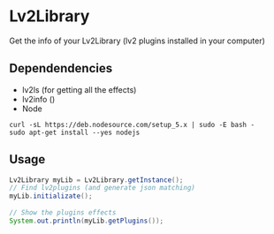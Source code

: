# Lv2Library 

Get the info of your Lv2Library (lv2 plugins installed in your computer)

## Dependendencies 

* lv2ls (for getting all the effects)
* lv2info ()
* Node

```
curl -sL https://deb.nodesource.com/setup_5.x | sudo -E bash -
sudo apt-get install --yes nodejs
```

## Usage

```java
Lv2Library myLib = Lv2Library.getInstance();
// Find lv2plugins (and generate json matching)
myLib.initializate();
		
// Show the plugins effects
System.out.println(myLib.getPlugins());
```
